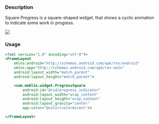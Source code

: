### Description
Square Progress is a square-shaped widget, that shows a cyclic animation to indicate some work in progress.

<img src="https://github.com/bmax-moblin/SquareProgress/blob/master/demo.gif">

### Usage
```xml
<?xml version="1.0" encoding="utf-8"?>
<FrameLayout
    xmlns:android="http://schemas.android.com/apk/res/android"
    xmlns:app="http://schemas.android.com/apk/res-auto"
    android:layout_width="match_parent"
    android:layout_height="match_parent">

    <com.moblin.widget.ProgressSquare
        android:id="@+id/progress_indicator"
        android:layout_width="wrap_content"
        android:layout_height="wrap_content"
        android:layout_gravity="center"
        app:color="@color/colorAccent"/>

</FrameLayout>
```
